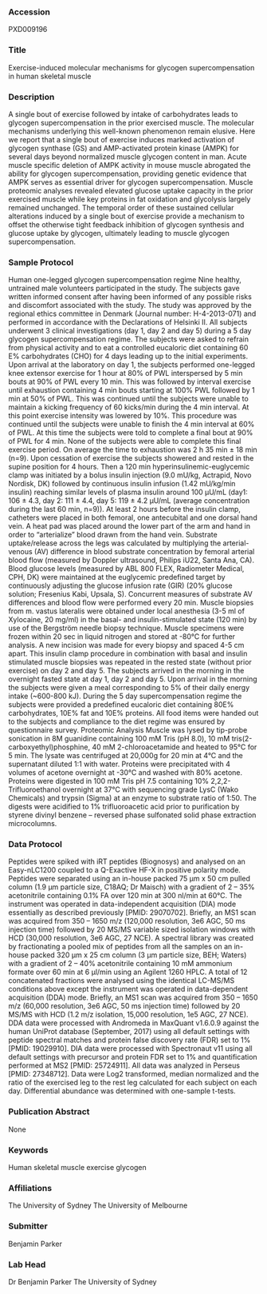 ### Accession
PXD009196

### Title
Exercise-induced molecular mechanisms for glycogen supercompensation in human skeletal muscle

### Description
A single bout of exercise followed by intake of carbohydrates leads to glycogen supercompensation in the prior exercised muscle. The molecular mechanisms underlying this well-known phenomenon remain elusive. Here we report that a single bout of exercise induces marked activation of glycogen synthase (GS) and AMP-activated protein kinase (AMPK) for several days beyond normalized muscle glycogen content in man. Acute muscle specific deletion of AMPK activity in mouse muscle abrogated the ability for glycogen supercompensation, providing genetic evidence that AMPK serves as essential driver for glycogen supercompensation. Muscle proteomic analyses revealed elevated glucose uptake capacity in the prior exercised muscle while key proteins in fat oxidation and glycolysis largely remained unchanged. The temporal order of these sustained cellular alterations induced by a single bout of exercise provide a mechanism to offset the otherwise tight feedback inhibition of glycogen synthesis and glucose uptake by glycogen, ultimately leading to muscle glycogen supercompensation.

### Sample Protocol
Human one-legged glycogen supercompensation regime  Nine healthy, untrained male volunteers participated in the study. The subjects gave written informed consent after having been informed of any possible risks and discomfort associated with the study. The study was approved by the regional ethics committee in Denmark (Journal number: H-4-2013-071) and performed in accordance with the Declarations of Helsinki II. All subjects underwent 3 clinical investigations (day 1, day 2 and day 5) during a 5 day glycogen supercompensation regime. The subjects were asked to refrain from physical activity and to eat a controlled eucaloric diet containing 60 E% carbohydrates (CHO) for 4 days leading up to the initial experiments. Upon arrival at the laboratory on day 1, the subjects performed one-legged knee extensor exercise for 1 hour at 80% of PWL interspersed by 5 min bouts at 90% of PWL every 10 min. This was followed by interval exercise until exhaustion containing 4 min bouts starting at 100% PWL followed by 1 min at 50% of PWL. This was continued until the subjects were unable to maintain a kicking frequency of 60 kicks/min during the 4 min interval. At this point exercise intensity was lowered by 10%. This procedure was continued until the subjects were unable to finish the 4 min interval at 60% of PWL. At this time the subjects were told to complete a final bout at 90% of PWL for 4 min. None of the subjects were able to complete this final exercise period. On average the time to exhaustion was 2 h 35 min ± 18 min (n=9). Upon cessation of exercise the subjects showered and rested in the supine position for 4 hours. Then a 120 min hyperinsulinemic-euglycemic clamp was initiated by a bolus insulin injection (9.0 mU/kg, Actrapid, Novo Nordisk, DK) followed by continuous insulin infusion (1.42 mU/kg/min insulin) reaching similar levels of plasma insulin around 100 µU/mL (day1: 106 ± 4.3, day 2: 111 ± 4.4, day 5: 119 ± 4.2 µU/mL (average concentration during the last 60 min, n=9)). At least 2 hours before the insulin clamp, catheters were placed in both femoral, one antecubital and one dorsal hand vein. A heat pad was placed around the lower part of the arm and hand in order to “arterialize” blood drawn from the hand vein. Substrate uptake/release across the legs was calculated by multiplying the arterial-venous (AV) difference in blood substrate concentration by femoral arterial blood flow (measured by Doppler ultrasound, Philips iU22, Santa Ana, CA). Blood glucose levels (measured by ABL 800 FLEX, Radiometer Medical, CPH, DK) were maintained at the euglycemic predefined target by continuously adjusting the glucose infusion rate (GIR) (20% glucose solution; Fresenius Kabi, Upsala, S). Concurrent measures of substrate AV differences and blood flow were performed every 20 min. Muscle biopsies from m. vastus lateralis were obtained under local anesthesia (3-5 ml of Xylocaine, 20 mg/ml) in the basal- and insulin-stimulated state (120 min) by use of the Bergström needle biopsy technique. Muscle specimens were frozen within 20 sec in liquid nitrogen and stored at -80°C for further analysis. A new incision was made for every biopsy and spaced 4-5 cm apart. This insulin clamp procedure in combination with basal and insulin stimulated muscle biopsies was repeated in the rested state (without prior exercise) on day 2 and day 5. The subjects arrived in the morning in the overnight fasted state at day 1, day 2 and day 5. Upon arrival in the morning the subjects were given a meal corresponding to 5% of their daily energy intake (~600-800 kJ). During the 5 day supercompensation regime the subjects were provided a predefined eucaloric diet containing 80E% carbohydrates, 10E% fat and 10E% proteins. All food items were handed out to the subjects and compliance to the diet regime was ensured by questionnaire survey. Proteomic Analysis Muscle was lysed by tip-probe sonication in 8M guanidine containing 100 mM Tris (pH 8.0), 10 mM tris(2-carboxyethyl)phosphine, 40 mM 2-chloroacetamide and heated to 95°C for 5 min. The lysate was centrifuged at 20,000g for 20 min at 4°C and the supernatant diluted 1:1 with water. Proteins were precipitated with 4 volumes of acetone overnight at -30°C and washed with 80% acetone. Proteins were digested in 100 mM Tris pH 7.5 containing 10% 2,2,2-Trifluoroethanol overnight at 37°C with sequencing grade LysC (Wako Chemicals) and trypsin (Sigma) at an enzyme to substrate ratio of 1:50. The digests were acidified to 1% trifluoroacetic acid prior to purification by styrene divinyl benzene – reversed phase sulfonated solid phase extraction microcolumns.

### Data Protocol
Peptides were spiked with iRT peptides (Biognosys) and analysed on an Easy-nLC1200 coupled to a Q-Exactive HF-X in positive polarity mode. Peptides were separated using an in-house packed 75 μm x 50 cm pulled column (1.9 μm particle size, C18AQ; Dr Maisch) with a gradient of 2 – 35% acetonitrile containing 0.1% FA over 120 min at 300 nl/min at 60°C. The instrument was operated in data-independent acquisition (DIA) mode essentially as described previously [PMID: 29070702]. Briefly, an MS1 scan was acquired from 350 – 1650 m/z (120,000 resolution, 3e6 AGC, 50 ms injection time) followed by 20 MS/MS variable sized isolation windows with HCD (30,000 resolution, 3e6 AGC, 27 NCE). A spectral library was created by fractionating a pooled mix of peptides from all the samples on an in-house packed 320 μm x 25 cm column (3 μm particle size, BEH; Waters) with a gradient of 2 – 40% acetonitrile containing 10 mM ammonium formate over 60 min at 6 μl/min using an Agilent 1260 HPLC. A total of 12 concatenated fractions were analysed using the identical LC-MS/MS conditions above except the instrument was operated in data-dependent acquisition (DDA) mode. Briefly, an MS1 scan was acquired from 350 – 1650 m/z (60,000 resolution, 3e6 AGC, 50 ms injection time) followed by 20 MS/MS with HCD (1.2 m/z isolation, 15,000 resolution, 1e5 AGC, 27 NCE). DDA data were processed with Andromeda in MaxQuant v1.6.0.9 against the human UniProt database (September, 2017) using all default settings with peptide spectral matches and protein false discovery rate (FDR) set to 1% [PMID: 19029910]. DIA data were processed with Spectronaut v11 using all default settings with precursor and protein FDR set to 1% and quantification performed at MS2 [PMID: 25724911]. All data was analyzed in Perseus [PMID: 27348712]. Data were Log2 transformed, median normalized and the ratio of the exercised leg to the rest leg calculated for each subject on each day. Differential abundance was determined with one-sample t-tests.

### Publication Abstract
None

### Keywords
Human skeletal muscle exercise glycogen

### Affiliations
The University of Sydney
The University of Melbourne

### Submitter
Benjamin Parker

### Lab Head
Dr Benjamin Parker
The University of Sydney


